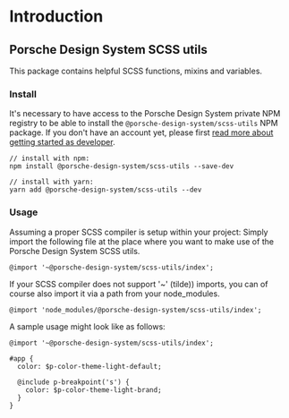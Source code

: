 # Introduction

## Porsche Design System SCSS utils

This package contains helpful SCSS functions, mixins and variables.

### Install
It's necessary to have access to the Porsche Design System private NPM registry to be able to install the `@porsche-design-system/scss-utils` NPM package. If you don't have an account yet, please first [read more about getting started as developer](#/web/getting-started/start-coding).
```
// install with npm:
npm install @porsche-design-system/scss-utils --save-dev

// install with yarn:
yarn add @porsche-design-system/scss-utils --dev
```

### Usage

Assuming a proper SCSS compiler is setup within your project: Simply import the following file 
at the place where you want to make use of the Porsche Design System SCSS utils.

```
@import '~@porsche-design-system/scss-utils/index';
```

If your SCSS compiler does not support '~' (tilde)) imports, you can of course also import it via a path from your node_modules.

```
@import 'node_modules/@porsche-design-system/scss-utils/index';
```

A sample usage might look like as follows:

```
@import '~@porsche-design-system/scss-utils/index';

#app {
  color: $p-color-theme-light-default;
  
  @include p-breakpoint('s') {
    color: $p-color-theme-light-brand;
  }
}
```